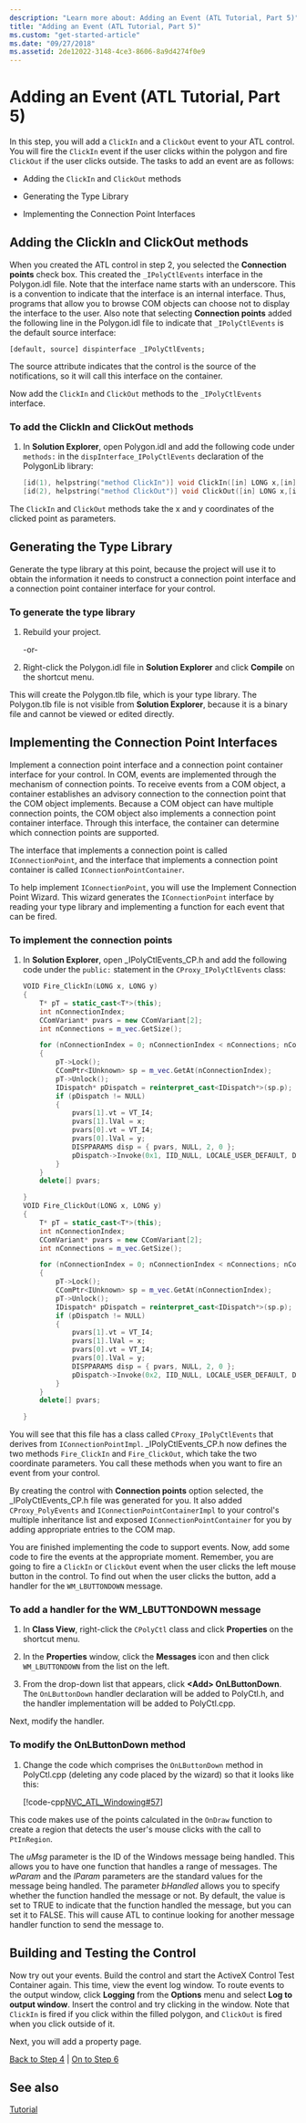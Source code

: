 ```yaml
---
description: "Learn more about: Adding an Event (ATL Tutorial, Part 5)"
title: "Adding an Event (ATL Tutorial, Part 5)"
ms.custom: "get-started-article"
ms.date: "09/27/2018"
ms.assetid: 2de12022-3148-4ce3-8606-8a9d4274f0e9
---
```

# Adding an Event (ATL Tutorial, Part 5)

In this step, you will add a `ClickIn` and a `ClickOut` event to your ATL control. You will fire the `ClickIn` event if the user clicks within the polygon and fire `ClickOut` if the user clicks outside. The tasks to add an event are as follows:

- Adding the `ClickIn` and `ClickOut` methods

- Generating the Type Library

- Implementing the Connection Point Interfaces

## Adding the ClickIn and ClickOut methods

When you created the ATL control in step 2, you selected the **Connection points** check box. This created the `_IPolyCtlEvents` interface in the Polygon.idl file. Note that the interface name starts with an underscore. This is a convention to indicate that the interface is an internal interface. Thus, programs that allow you to browse COM objects can choose not to display the interface to the user. Also note that selecting **Connection points** added the following line in the Polygon.idl file to indicate that `_IPolyCtlEvents` is the default source interface:

`[default, source] dispinterface _IPolyCtlEvents;`

The source attribute indicates that the control is the source of the notifications, so it will call this interface on the container.

Now add the `ClickIn` and `ClickOut` methods to the `_IPolyCtlEvents` interface.

### To add the ClickIn and ClickOut methods

1. In **Solution Explorer**, open Polygon.idl and add the following code under `methods:` in the `dispInterface_IPolyCtlEvents` declaration of the PolygonLib library:

    ```cpp
   [id(1), helpstring("method ClickIn")] void ClickIn([in] LONG x,[in] LONG y);
   [id(2), helpstring("method ClickOut")] void ClickOut([in] LONG x,[in] LONG y);
    ```

The `ClickIn` and `ClickOut` methods take the x and y coordinates of the clicked point as parameters.

## Generating the Type Library

Generate the type library at this point, because the project will use it to obtain the information it needs to construct a connection point interface and a connection point container interface for your control.

### To generate the type library

1. Rebuild your project.

     -or-

1. Right-click the Polygon.idl file in **Solution Explorer** and click **Compile** on the shortcut menu.

This will create the Polygon.tlb file, which is your type library. The Polygon.tlb file is not visible from **Solution Explorer**, because it is a binary file and cannot be viewed or edited directly.

## Implementing the Connection Point Interfaces

Implement a connection point interface and a connection point container interface for your control. In COM, events are implemented through the mechanism of connection points. To receive events from a COM object, a container establishes an advisory connection to the connection point that the COM object implements. Because a COM object can have multiple connection points, the COM object also implements a connection point container interface. Through this interface, the container can determine which connection points are supported.

The interface that implements a connection point is called `IConnectionPoint`, and the interface that implements a connection point container is called `IConnectionPointContainer`.

To help implement `IConnectionPoint`, you will use the Implement Connection Point Wizard. This wizard generates the `IConnectionPoint` interface by reading your type library and implementing a function for each event that can be fired.

### To implement the connection points

1. In **Solution Explorer**, open _IPolyCtlEvents_CP.h and add the following code under the `public:` statement in the `CProxy_IPolyCtlEvents` class:

    ```cpp
    VOID Fire_ClickIn(LONG x, LONG y)
    {
        T* pT = static_cast<T*>(this);
        int nConnectionIndex;
        CComVariant* pvars = new CComVariant[2];
        int nConnections = m_vec.GetSize();

        for (nConnectionIndex = 0; nConnectionIndex < nConnections; nConnectionIndex++)
        {
            pT->Lock();
            CComPtr<IUnknown> sp = m_vec.GetAt(nConnectionIndex);
            pT->Unlock();
            IDispatch* pDispatch = reinterpret_cast<IDispatch*>(sp.p);
            if (pDispatch != NULL)
            {
                pvars[1].vt = VT_I4;
                pvars[1].lVal = x;
                pvars[0].vt = VT_I4;
                pvars[0].lVal = y;
                DISPPARAMS disp = { pvars, NULL, 2, 0 };
                pDispatch->Invoke(0x1, IID_NULL, LOCALE_USER_DEFAULT, DISPATCH_METHOD, &disp, NULL, NULL, NULL);
            }
        }
        delete[] pvars;

    }
    VOID Fire_ClickOut(LONG x, LONG y)
    {
        T* pT = static_cast<T*>(this);
        int nConnectionIndex;
        CComVariant* pvars = new CComVariant[2];
        int nConnections = m_vec.GetSize();

        for (nConnectionIndex = 0; nConnectionIndex < nConnections; nConnectionIndex++)
        {
            pT->Lock();
            CComPtr<IUnknown> sp = m_vec.GetAt(nConnectionIndex);
            pT->Unlock();
            IDispatch* pDispatch = reinterpret_cast<IDispatch*>(sp.p);
            if (pDispatch != NULL)
            {
                pvars[1].vt = VT_I4;
                pvars[1].lVal = x;
                pvars[0].vt = VT_I4;
                pvars[0].lVal = y;
                DISPPARAMS disp = { pvars, NULL, 2, 0 };
                pDispatch->Invoke(0x2, IID_NULL, LOCALE_USER_DEFAULT, DISPATCH_METHOD, &disp, NULL, NULL, NULL);
            }
        }
        delete[] pvars;

    }
    ```

You will see that this file has a class called `CProxy_IPolyCtlEvents` that derives from `IConnectionPointImpl`. _IPolyCtlEvents_CP.h now defines the two methods `Fire_ClickIn` and `Fire_ClickOut`, which take the two coordinate parameters. You call these methods when you want to fire an event from your control.

By creating the control with **Connection points** option selected, the _IPolyCtlEvents_CP.h file was generated for you. It also added `CProxy_PolyEvents` and `IConnectionPointContainerImpl` to your control's multiple inheritance list and exposed `IConnectionPointContainer` for you by adding appropriate entries to the COM map.

You are finished implementing the code to support events. Now, add some code to fire the events at the appropriate moment. Remember, you are going to fire a `ClickIn` or `ClickOut` event when the user clicks the left mouse button in the control. To find out when the user clicks the button, add a handler for the `WM_LBUTTONDOWN` message.

### To add a handler for the WM_LBUTTONDOWN message

1. In **Class View**, right-click the `CPolyCtl` class and click **Properties** on the shortcut menu.

1. In the **Properties** window, click the **Messages** icon and then click `WM_LBUTTONDOWN` from the list on the left.

1. From the drop-down list that appears, click **\<Add> OnLButtonDown**. The `OnLButtonDown` handler declaration will be added to PolyCtl.h, and the handler implementation will be added to PolyCtl.cpp.

Next, modify the handler.

### To modify the OnLButtonDown method

1. Change the code which comprises the `OnLButtonDown` method in PolyCtl.cpp (deleting any code placed by the wizard) so that it looks like this:

    [!code-cpp[NVC_ATL_Windowing#57](../atl/codesnippet/cpp/adding-an-event-atl-tutorial-part-5_2.cpp)]

This code makes use of the points calculated in the `OnDraw` function to create a region that detects the user's mouse clicks with the call to `PtInRegion`.

The *uMsg* parameter is the ID of the Windows message being handled. This allows you to have one function that handles a range of messages. The *wParam* and the *lParam* parameters are the standard values for the message being handled. The parameter *bHandled* allows you to specify whether the function handled the message or not. By default, the value is set to TRUE to indicate that the function handled the message, but you can set it to FALSE. This will cause ATL to continue looking for another message handler function to send the message to.

## Building and Testing the Control

Now try out your events. Build the control and start the ActiveX Control Test Container again. This time, view the event log window. To route events to the output window, click **Logging** from the **Options** menu and select **Log to output window**. Insert the control and try clicking in the window. Note that `ClickIn` is fired if you click within the filled polygon, and `ClickOut` is fired when you click outside of it.

Next, you will add a property page.

[Back to Step 4](../atl/changing-the-drawing-code-atl-tutorial-part-4.md) &#124; [On to Step 6](../atl/adding-a-property-page-atl-tutorial-part-6.md)

## See also

[Tutorial](../atl/active-template-library-atl-tutorial.md)
